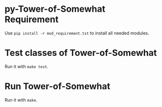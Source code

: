 # py-Tower-of-Somewhat Requirement
Use `pip install -r mod_requirement.txt` to install all needed modules.

# Test classes of Tower-of-Somewhat
Run it with `make test`.

# Run Tower-of-Somewhat
Run it with `make`.
